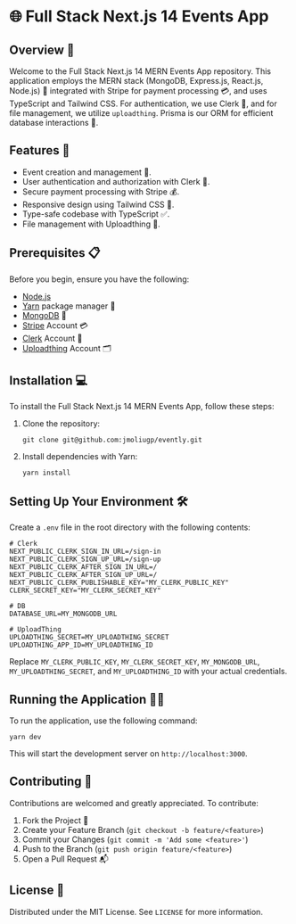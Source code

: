 # 🌐 Full Stack Next.js 14 Events App

## Overview 🔎

Welcome to the Full Stack Next.js 14 MERN Events App repository. This application employs the MERN stack (MongoDB, Express.js, React.js, Node.js) 🚀 integrated with Stripe for payment processing 💳, and uses TypeScript and Tailwind CSS. For authentication, we use Clerk 🔐, and for file management, we utilize `uploadthing`. Prisma is our ORM for efficient database interactions 💾.

## Features 🌟

- Event creation and management 🎉.
- User authentication and authorization with Clerk 🔑.
- Secure payment processing with Stripe 💰.
- Responsive design using Tailwind CSS 🎨.
- Type-safe codebase with TypeScript ✅.
- File management with Uploadthing 📁.

## Prerequisites 📋

Before you begin, ensure you have the following:

- [Node.js](https://nodejs.org/en)
- [Yarn](https://yarnpkg.com/) package manager 🧶
- [MongoDB](https://www.mongodb.com/) 🍃
- [Stripe](https://stripe.com/) Account 💳
- [Clerk](https://clerk.com/) Account 👥
- [Uploadthing](https://uploadthing.com/) Account 🗂️

## Installation 💻

To install the Full Stack Next.js 14 MERN Events App, follow these steps:

1. Clone the repository:
   ```
   git clone git@github.com:jmoliugp/evently.git
   ```
2. Install dependencies with Yarn:
   ```
   yarn install
   ```

## Setting Up Your Environment 🛠️

Create a `.env` file in the root directory with the following contents:

```env
# Clerk
NEXT_PUBLIC_CLERK_SIGN_IN_URL=/sign-in
NEXT_PUBLIC_CLERK_SIGN_UP_URL=/sign-up
NEXT_PUBLIC_CLERK_AFTER_SIGN_IN_URL=/
NEXT_PUBLIC_CLERK_AFTER_SIGN_UP_URL=/
NEXT_PUBLIC_CLERK_PUBLISHABLE_KEY="MY_CLERK_PUBLIC_KEY"
CLERK_SECRET_KEY="MY_CLERK_SECRET_KEY"

# DB
DATABASE_URL=MY_MONGODB_URL

# UploadThing
UPLOADTHING_SECRET=MY_UPLOADTHING_SECRET
UPLOADTHING_APP_ID=MY_UPLOADTHING_ID
```

Replace `MY_CLERK_PUBLIC_KEY`, `MY_CLERK_SECRET_KEY`, `MY_MONGODB_URL`, `MY_UPLOADTHING_SECRET`, and `MY_UPLOADTHING_ID` with your actual credentials.

## Running the Application 🏃‍♂️

To run the application, use the following command:

```
yarn dev
```

This will start the development server on `http://localhost:3000`.

## Contributing 🤝

Contributions are welcomed and greatly appreciated. To contribute:

1. Fork the Project 🍴
2. Create your Feature Branch (`git checkout -b feature/<feature>`)
3. Commit your Changes (`git commit -m 'Add some <feature>'`)
4. Push to the Branch (`git push origin feature/<feature>`)
5. Open a Pull Request 📬

## License 📄

Distributed under the MIT License. See `LICENSE` for more information.
